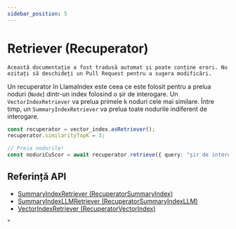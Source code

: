 ```yaml
---
sidebar_position: 5
---
```


# Retriever (Recuperator)

`Această documentație a fost tradusă automat și poate conține erori. Nu ezitați să deschideți un Pull Request pentru a sugera modificări.`

Un recuperator în LlamaIndex este ceea ce este folosit pentru a prelua noduri (`Node`) dintr-un index folosind o șir de interogare. Un `VectorIndexRetriever` va prelua primele k noduri cele mai similare. Între timp, un `SummaryIndexRetriever` va prelua toate nodurile indiferent de interogare.

```typescript
const recuperator = vector_index.asRetriever();
recuperator.similarityTopK = 3;

// Preia nodurile!
const noduriCuScor = await recuperator.retrieve({ query: "șir de interogare" });
```

## Referință API

- [SummaryIndexRetriever (RecuperatorSummaryIndex)](../../api/classes/SummaryIndexRetriever.md)
- [SummaryIndexLLMRetriever (RecuperatorSummaryIndexLLM)](../../api/classes/SummaryIndexLLMRetriever.md)
- [VectorIndexRetriever (RecuperatorVectorIndex)](../../api/classes/VectorIndexRetriever.md)

"
